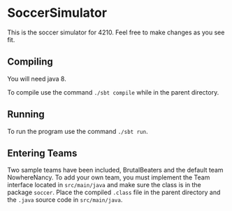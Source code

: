 # SoccerSimulator

This is the soccer simulator for 4210.  Feel free to make changes as you see fit.

## Compiling

You will need java 8.

To compile use the command `./sbt compile` while in the parent directory.

## Running

To run the program use the command `./sbt run`.

## Entering Teams

Two sample teams have been included, BrutalBeaters and the default team NowhereNancy.  To add your own team, you must implement the Team interface located in `src/main/java` and make sure the class is in the package `soccer`.  Place the compiled `.class` file in the parent directory and the `.java` source code in `src/main/java`.

